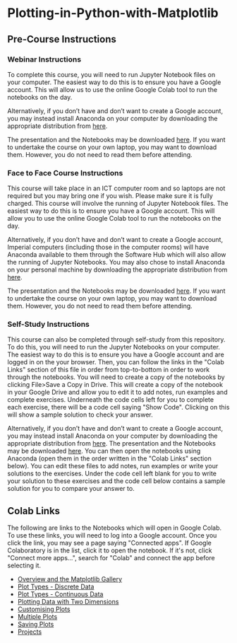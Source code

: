 # Plotting-in-Python-with-Matplotlib

## Pre-Course Instructions

### Webinar Instructions

To complete this course, you will need to run Jupyter Notebook files on your computer. The easiest way to do this is to ensure you have a Google account. This will allow us to use the online Google Colab tool to run the notebooks on the day.

Alternatively, if you don’t have and don’t want to create a Google account, you may instead install Anaconda on your computer by downloading the appropriate distribution from [here](https://www.anaconda.com/distribution/).

The presentation and the Notebooks may be downloaded [here](https://github.com/coolernato/Plotting-in-Python-with-Matplotlib/archive/master.zip). If you want to undertake the course on your own laptop, you may want to download them. However, you do not need to read them before attending.

### Face to Face Course Instructions

This course will take place in an ICT computer room and so laptops are not required but you may bring one if you wish. Please make sure it is fully charged. This course will involve the running of Jupyter Notebook files. The easiest way to do this is to ensure you have a Google account. This will allow you to use the online Google Colab tool to run the notebooks on the day.

Alternatively, if you don’t have and don’t want to create a Google account, Imperial computers (including those in the computer rooms) will have Anaconda available to them through the Software Hub which will also allow the running of Jupyter Notebooks. You may also chose to install Anaconda on your personal machine by downloading the appropriate distribution from [here](https://www.anaconda.com/distribution/).

The presentation and the Notebooks may be downloaded [here](https://github.com/coolernato/Plotting-in-Python-with-Matplotlib/archive/master.zip). If you want to undertake the course on your own laptop, you may want to download them. However, you do not need to read them before attending.

### Self-Study Instructions

This course can also be completed through self-study from this repository. To do this, you will need to run the Jupyter Notebooks on your computer. The easiest way to do this is to ensure you have a Google account and are logged in on the your browser. Then, you can follow the links in the "Colab Links" section of this file in order from top-to-bottom in order to work through the notebooks. You will need to create a copy of the notebooks by clicking File>Save a Copy in Drive. This will create a copy of the notebook in your Google Drive and allow you to edit it to add notes, run examples and complete exercises. Underneath the code cells left for you to complete each exercise, there will be a code cell saying "Show Code". Clicking on this will show a sample solution to check your answer.

Alternatively, if you don’t have and don’t want to create a Google account, you may instead install Anaconda on your computer by downloading the appropriate distribution from [here](https://www.anaconda.com/distribution/). The presentation and the Notebooks may be downloaded [here](https://github.com/coolernato/Introduction-to-Python/archive/master.zip). You can then open the notebooks using Anaconda (open them in the order written in the "Colab Links" section below). You can edit these files to add notes, run examples or write your solutions to the exercises. Under the code cell left blank for you to write your solution to these exercises and the code cell below contains a sample solution for you to compare your answer to.

## Colab Links

The following are links to the Notebooks which will open in Google Colab. To use these links, you will need to log into a Google account. Once you click the link, you may see a page saying "Connected apps". If Google Colaboratory is in the list, click it to open the notebook. If it's not, click "Connect more apps...", search for "Colab" and connect the app before selecting it.

* [Overview and the Matplotlib Gallery](<https://colab.research.google.com/github/coolernato/Plotting-in-Python-with-Matplotlib/blob/master/Overview and the Matplotlib Gallery.ipynb>)
* [Plot Types - Discrete Data](<https://colab.research.google.com/github/coolernato/Plotting-in-Python-with-Matplotlib/blob/master/Plot Types - Discrete Data.ipynb>)
* [Plot Types - Continuous Data](<https://colab.research.google.com/github/coolernato/Plotting-in-Python-with-Matplotlib/blob/master/Plot Types - Continuous Data.ipynb>)
* [Plotting Data with Two Dimensions](<https://colab.research.google.com/github/coolernato/Plotting-in-Python-with-Matplotlib/blob/master/Plotting Data with Two Dimensions.ipynb>)
* [Customising Plots](<https://colab.research.google.com/github/coolernato/Plotting-in-Python-with-Matplotlib/blob/master/Customising Plots.ipynb>)
* [Multiple Plots](<https://colab.research.google.com/github/coolernato/Plotting-in-Python-with-Matplotlib/blob/master/Multiple Plots.ipynb>)
* [Saving Plots](<https://colab.research.google.com/github/coolernato/Plotting-in-Python-with-Matplotlib/blob/master/Saving Plots.ipynb>)
* [Projects](<https://colab.research.google.com/github/coolernato/Plotting-in-Python-with-Matplotlib/blob/master/Projects.ipynb>)
